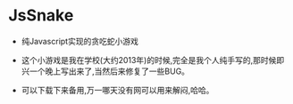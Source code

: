 # JsSnake

- 纯Javascript实现的贪吃蛇小游戏

- 这个小游戏是我在学校(大约2013年)的时候,完全是我个人纯手写的,那时候即兴一个晚上写出来了,当然后来修复了一些BUG。

- 可以下载下来备用,万一哪天没有网可以用来解闷,哈哈。



